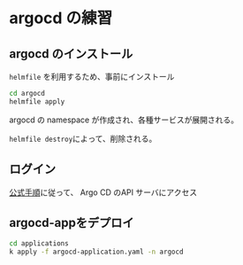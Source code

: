 # argocd の練習
## argocd のインストール
`helmfile` を利用するため、事前にインストール

```bash
cd argocd
helmfile apply
```

argocd の namespace が作成され、各種サービスが展開される。

`helmfile destroy`によって、削除される。

## ログイン
[公式手順](https://argo-cd.readthedocs.io/en/stable/getting_started/#3-access-the-argo-cd-api-server)に従って、
Argo CD のAPI サーバにアクセス

## argocd-appをデプロイ

```bash
cd applications
k apply -f argocd-application.yaml -n argocd
```
